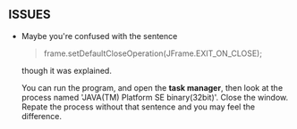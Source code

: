 ISSUES
------
*	Maybe you're confused with the sentence
	>   frame.setDefaultCloseOperation(JFrame.EXIT_ON_CLOSE);
	
	though it was explained.
	
	You can run the program, and open the **task manager**, then look at the process named 'JAVA(TM) Platform SE binary(32bit)'. Close the window. Repate the process without that sentence and you may feel the difference.

